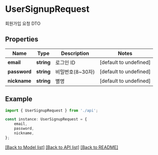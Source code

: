 # UserSignupRequest

회원가입 요청 DTO

## Properties

Name | Type | Description | Notes
------------ | ------------- | ------------- | -------------
**email** | **string** | 로그인 ID | [default to undefined]
**password** | **string** | 비밀번호(8~30자) | [default to undefined]
**nickname** | **string** | 별명 | [default to undefined]

## Example

```typescript
import { UserSignupRequest } from './api';

const instance: UserSignupRequest = {
    email,
    password,
    nickname,
};
```

[[Back to Model list]](../README.md#documentation-for-models) [[Back to API list]](../README.md#documentation-for-api-endpoints) [[Back to README]](../README.md)
